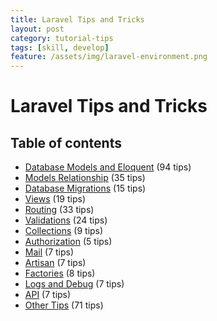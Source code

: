```yaml
---
title: Laravel Tips and Tricks
layout: post
category: tutorial-tips
tags: [skill, develop]
feature: /assets/img/laravel-environment.png
---
```


# Laravel Tips and Tricks

<!--more-->
## Table of contents
- [Database Models and Eloquent](https://github.com/hussainHanif/Laravel-Tips-and-Tricks/blob/main/db-models-and-eloquent.md) (94 tips)
- [Models Relationship](https://github.com/hussainHanif/Laravel-Tips-and-Tricks/blob/main/models-relations.md) (35 tips)
- [Database Migrations](https://github.com/hussainHanif/Laravel-Tips-and-Tricks/blob/main/migrations.md) (15 tips)
- [Views](https://github.com/hussainHanif/Laravel-Tips-and-Tricks/blob/main/views.md) (19 tips)
- [Routing](https://github.com/hussainHanif/Laravel-Tips-and-Tricks/blob/main/routing.md) (33 tips)
- [Validations](https://github.com/hussainHanif/Laravel-Tips-and-Tricks/blob/main/validation.md) (24 tips)
- [Collections](https://github.com/hussainHanif/Laravel-Tips-and-Tricks/blob/main/collections.md) (9 tips)
- [Authorization](https://github.com/hussainHanif/Laravel-Tips-and-Tricks/blob/main/auth.md) (5 tips)
- [Mail](https://github.com/hussainHanif/Laravel-Tips-and-Tricks/blob/main/mail.md) (7 tips)
- [Artisan](https://github.com/hussainHanif/Laravel-Tips-and-Tricks/blob/main/artisan.md) (7 tips)
- [Factories](https://github.com/hussainHanif/Laravel-Tips-and-Tricks/blob/main/factories.md) (8 tips)
- [Logs and Debug](https://github.com/hussainHanif/Laravel-Tips-and-Tricks/blob/main/log-and-debug.md) (7 tips)
- [API](https://github.com/hussainHanif/Laravel-Tips-and-Tricks/blob/main/api.md) (7 tips)
- [Other Tips](https://github.com/hussainHanif/Laravel-Tips-and-Tricks/blob/main/other.md) (71 tips)
